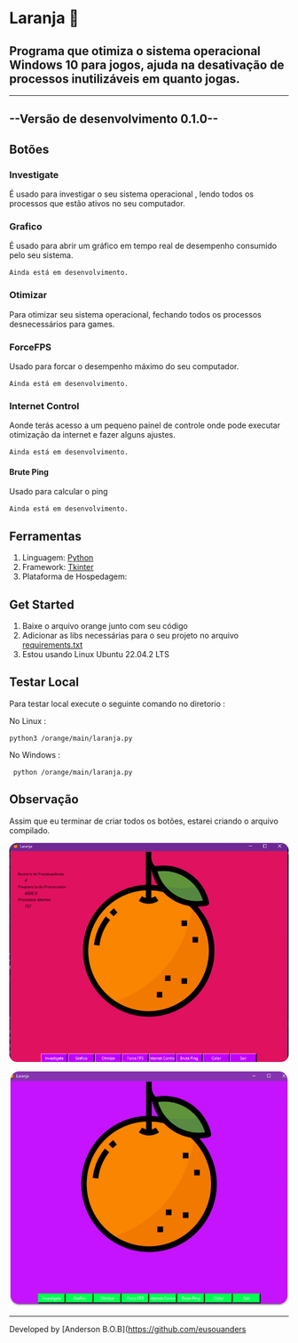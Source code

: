 # <tittle> Laranja </tittle> :orange: 


## Programa que otimiza o sistema operacional Windows 10 para jogos, ajuda na desativação de processos inutilizáveis em quanto jogas.

---

--Versão de desenvolvimento 0.1.0--
---


## Botões

### Investigate

É usado para investigar o seu sistema operacional , lendo todos os processos que estão ativos no seu computador.

### Grafico
É usado para abrir um gráfico em tempo real de desempenho consumido pelo seu sistema.

```
Ainda está em desenvolvimento.
```

### Otimizar
Para otimizar seu sistema operacional, fechando todos os processos desnecessários para games.

### ForceFPS
Usado para forcar o desempenho máximo do seu computador.

```
Ainda está em desenvolvimento.
```

### Internet Control
Aonde terás acesso a um pequeno painel de controle onde pode executar otimização da internet e fazer alguns ajustes.

```
Ainda está em desenvolvimento.
```
#### Brute Ping

Usado para calcular o ping

```
Ainda está em desenvolvimento.
```

## Ferramentas

1. Linguagem: [Python](https://www.python.org/) 
2. Framework: [Tkinter](https://docs.python.org/3/library/tkinter.html)
3. Plataforma de Hospedagem: 

## Get Started

1. Baixe o arquivo orange junto com seu código
2. Adicionar as libs necessárias para o seu projeto no arquivo [requirements.txt](./requirements.txt)
3. Estou usando Linux Ubuntu 22.04.2 LTS

## Testar Local

Para testar local execute o seguinte comando
no diretorio :



No Linux :

~~~
python3 /orange/main/laranja.py
~~~

No Windows :

~~~
 python /orange/main/laranja.py
~~~

## Observação

Assim que eu terminar de criar todos os botões, estarei criando o arquivo compilado.


![screenshot](src/Screenshots/screenshot1.png)


![screenshot](src/Screenshots/screenshot2.png)

---
Developed by [Anderson B.O.B](https://github.com/eusouanders
